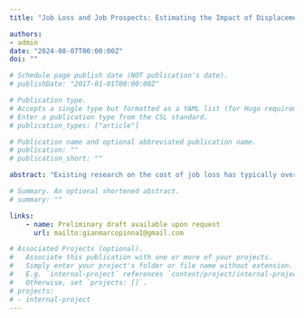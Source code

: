```yaml
---
title: "Job Loss and Job Prospects: Estimating the Impact of Displacement on Job Security"

authors:
- admin
date: "2024-08-07T00:00:00Z"
doi: ""

# Schedule page publish date (NOT publication's date).
# publishDate: "2017-01-01T00:00:00Z"

# Publication type.
# Accepts a single type but formatted as a YAML list (for Hugo requirements).
# Enter a publication type from the CSL standard.
# publication_types: ["article"]

# Publication name and optional abbreviated publication name.
# publication: ""
# publication_short: ""

abstract: "Existing research on the cost of job loss has typically overlooked the role of job sorting after displacement in the perpetuation of recursive unemployment. This study aims to estimate the decline in job security associated with the type of jobs matched by displaced employees following their dismissals. Using a dataset containing the employment histories of about four million individuals working in Italy that allows for disentangling voluntary from involuntary job moves, I construct two indicators of job security attached to each specific type of job: one that captures the risk of dismissal and the other that conveys a measure of expected tenure. Then, employing an identification strategy that exploits collective dismissals as exogenous variations and a difference-in-differences methodology that uses not-yet-treated units as a control group, I estimate the impact of job loss on the expected job security of subsequent job types. I find that displacement generates an increased risk of dismissal intrinsic to the post-displacement type of jobs of about 2.38 percentage points and a lower expected tenure of around 156 days."

# Summary. An optional shortened abstract.
# summary: ""

links:
    - name: Preliminary draft available upon request
      url: mailto:gianmarcopinna1@gmail.com

# Associated Projects (optional).
#   Associate this publication with one or more of your projects.
#   Simply enter your project's folder or file name without extension.
#   E.g. `internal-project` references `content/project/internal-project/index.md`.
#   Otherwise, set `projects: []`.
# projects:
# - internal-project
---
```

